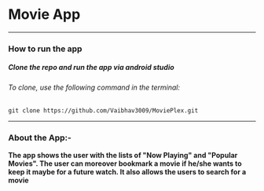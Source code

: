 # **Movie App**
***
### **How to run the app**
 ##### Clone the repo and run the app via android studio
###### To clone, use the following command in the terminal:
   ```git clone https://github.com/Vaibhav3009/MoviePlex.git```
***
### **About the App:-**

**The app shows the user with the lists of "Now Playing" and "Popular Movies". The user can moreover bookmark a movie if he/she wants to keep it maybe for a future watch. It also allows the users to search for a movie**
